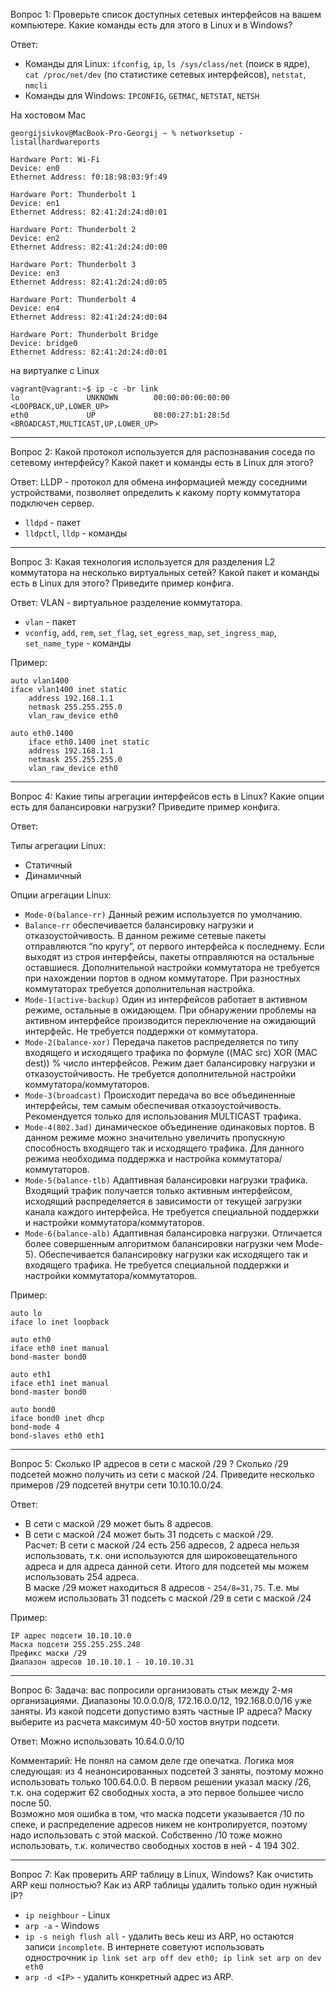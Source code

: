 Вопрос 1: Проверьте список доступных сетевых интерфейсов на вашем компьютере. Какие команды есть для этого в Linux и в Windows?

Ответ: 

- Команды для Linux: ```ifconfig```, ```ip```, ```ls /sys/class/net``` (поиск в ядре), 
```cat /proc/net/dev``` (по статистике сетевых интерфейсов), ```netstat```, ```nmcli``` 
- Команды для Windows: ```IPCONFIG```, ```GETMAC```, ```NETSTAT```, ```NETSH```

На хостовом Mac 
```
georgijsivkov@MacBook-Pro-Georgij ~ % networksetup -listallhardwareports

Hardware Port: Wi-Fi
Device: en0
Ethernet Address: f0:18:98:03:9f:49

Hardware Port: Thunderbolt 1
Device: en1
Ethernet Address: 82:41:2d:24:d0:01

Hardware Port: Thunderbolt 2
Device: en2
Ethernet Address: 82:41:2d:24:d0:00

Hardware Port: Thunderbolt 3
Device: en3
Ethernet Address: 82:41:2d:24:d0:05

Hardware Port: Thunderbolt 4
Device: en4
Ethernet Address: 82:41:2d:24:d0:04

Hardware Port: Thunderbolt Bridge
Device: bridge0
Ethernet Address: 82:41:2d:24:d0:01
```

на виртуалке с Linux

```
vagrant@vagrant:~$ ip -c -br link
lo               UNKNOWN        00:00:00:00:00:00 <LOOPBACK,UP,LOWER_UP> 
eth0             UP             08:00:27:b1:28:5d <BROADCAST,MULTICAST,UP,LOWER_UP> 
```

---
Вопрос 2: Какой протокол используется для распознавания соседа по сетевому интерфейсу? Какой пакет и команды есть в Linux для этого? 

Ответ: LLDP - протокол для обмена информацией между соседними устройствами, позволяет определить к какому порту коммутатора подключен сервер. 

- ```lldpd``` - пакет
- ```lldpctl```, ```lldp``` - команды

---
Вопрос 3: Какая технология используется для разделения L2 коммутатора на несколько виртуальных сетей? Какой пакет и команды есть в Linux для этого? Приведите пример конфига.

Ответ: VLAN - виртуальное разделение коммутатора. 

- ```vlan``` - пакет
- ```vconfig```, ```add```, ```rem```, ```set_flag```, ```set_egress_map```, ```set_ingress_map```, ```set_name_type``` - команды

Пример:
```
auto vlan1400
iface vlan1400 inet static 
    address 192.168.1.1
    netmask 255.255.255.0
    vlan_raw_device eth0
    
auto eth0.1400
    iface eth0.1400 inet static 
    address 192.168.1.1
    netmask 255.255.255.0
    vlan_raw_device eth0
```

---
Вопрос 4: Какие типы агрегации интерфейсов есть в Linux? Какие опции есть для балансировки нагрузки? Приведите пример конфига.

Ответ:

Типы агрегации Linux:

- Статичный
- Динамичный

Опции агрегации Linux:
- ```Mode-0(balance-rr)``` Данный режим используется по умолчанию.
- ```Balance-rr``` обеспечивается балансировку нагрузки и отказоустойчивость. В данном режиме сетевые пакеты отправляются “по кругу”, от первого интерфейса к последнему. Если выходят из строя интерфейсы, пакеты отправляются на остальные оставшиеся. Дополнительной настройки коммутатора не требуется при нахождении портов в одном коммутаторе. При разностных коммутаторах требуется дополнительная настройка.
- ```Mode-1(active-backup)``` Один из интерфейсов работает в активном режиме, остальные в ожидающем. При обнаружении проблемы на активном интерфейсе производится переключение на ожидающий интерфейс. Не требуется поддержки от коммутатора.
- ```Mode-2(balance-xor)``` Передача пакетов распределяется по типу входящего и исходящего трафика по формуле ((MAC src) XOR (MAC dest)) % число интерфейсов. Режим дает балансировку нагрузки и отказоустойчивость. Не требуется дополнительной настройки коммутатора/коммутаторов.
- ```Mode-3(broadcast)``` Происходит передача во все объединенные интерфейсы, тем самым обеспечивая отказоустойчивость. Рекомендуется только для использования MULTICAST трафика.
- ```Mode-4(802.3ad)``` динамическое объединение одинаковых портов. В данном режиме можно значительно увеличить пропускную способность входящего так и исходящего трафика. Для данного режима необходима поддержка и настройка коммутатора/коммутаторов.
- ```Mode-5(balance-tlb)``` Адаптивная балансировки нагрузки трафика. Входящий трафик получается только активным интерфейсом, исходящий распределяется в зависимости от текущей загрузки канала каждого интерфейса. Не требуется специальной поддержки и настройки коммутатора/коммутаторов.
- ```Mode-6(balance-alb)``` Адаптивная балансировка нагрузки. Отличается более совершенным алгоритмом балансировки нагрузки чем Mode-5). Обеспечивается балансировку нагрузки как исходящего так и входящего трафика. Не требуется специальной поддержки и настройки коммутатора/коммутаторов.

Пример:
```
auto lo
iface lo inet loopback

auto eth0
iface eth0 inet manual
bond-master bond0

auto eth1
iface eth1 inet manual
bond-master bond0

auto bond0
iface bond0 inet dhcp
bond-mode 4
bond-slaves eth0 eth1
```

---
Вопрос 5: Сколько IP адресов в сети с маской /29 ? Сколько /29 подсетей можно получить из сети с маской /24. Приведите несколько примеров /29 подсетей внутри сети 10.10.10.0/24.

Ответ: 

- В сети с маской /29 может быть 8 адресов.
- В сети с маской /24 может быть 31 подсеть с маской /29.   
Расчет: В сети с маской /24 есть 256 адресов, 2 адреса нельзя использовать, т.к. они используются для широковещательного адреса и для адреса данной сети. Итого для подсетей мы можем использовать 254 адреса.   
В маске /29 может находиться 8 адресов - ```254/8=31,75```. Т.е. мы можем использовать 31 подсеть с маской /29 в сети с маской /24 

Пример:
```
IP адрес подсети 10.10.10.0
Маска подсети 255.255.255.248
Префикс маски /29
Диапазон адресов 10.10.10.1 - 10.10.10.31
```

---
Вопрос 6: Задача: вас попросили организовать стык между 2-мя организациями. Диапазоны 10.0.0.0/8, 172.16.0.0/12, 192.168.0.0/16 уже заняты. Из какой подсети допустимо взять частные IP адреса? Маску выберите из расчета максимум 40-50 хостов внутри подсети.

Ответ: Можно использовать 10.64.0.0/10

Комментарий: Не понял на самом деле где опечатка. Логика моя следующая: из 4 неанонсированных подсетей 3 заняты, поэтому можно использовать только 100.64.0.0. В первом решении указал маску /26, т.к. она содержит 62 свободных хоста, а это первое большее число после 50.   
Возможно моя ошибка в том, что маска подсети указывается /10 по спеке, и распределение адресов никем не контролируется, поэтому надо использовать с этой маской. Собственно /10 тоже можно использовать, т.к. количество свободных хостов в ней - 4 194 302.  

---
Вопрос 7: Как проверить ARP таблицу в Linux, Windows? Как очистить ARP кеш полностью? Как из ARP таблицы удалить только один нужный IP? 

- ```ip neighbour``` - Linux
- ```arp -a``` - Windows
- ```ip -s neigh flush all``` - удалить весь кеш из ARP, но остаются записи ```incomplete```. В интернете советуют использовать однострочник ```ip link set arp off dev eth0; ip link set arp on dev eth0```
- ```arp -d <IP>``` - удалить конкретный адрес из ARP.